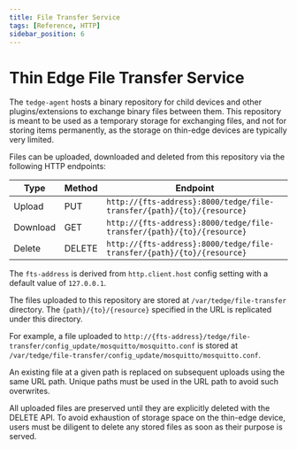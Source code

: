 ```yaml
---
title: File Transfer Service
tags: [Reference, HTTP]
sidebar_position: 6
---
```


# Thin Edge File Transfer Service

The `tedge-agent` hosts a binary repository for child devices and other plugins/extensions to exchange binary files between them.
This repository is meant to be used as a temporary storage for exchanging files, and not for storing items permanently,
as the storage on thin-edge devices are typically very limited.

Files can be uploaded, downloaded and deleted from this repository via the following HTTP endpoints:

|Type|Method|Endpoint|
|----|------|--------|
|Upload|PUT|`http://{fts-address}:8000/tedge/file-transfer/{path}/{to}/{resource}`|
|Download|GET|`http://{fts-address}:8000/tedge/file-transfer/{path}/{to}/{resource}`|
|Delete|DELETE|`http://{fts-address}:8000/tedge/file-transfer/{path}/{to}/{resource}`|

The `fts-address` is derived from `http.client.host` config setting with a default value of `127.0.0.1`.

The files uploaded to this repository are stored at `/var/tedge/file-transfer` directory.
The `{path}/{to}/{resource}` specified in the URL is replicated under this directory.

For example, a file uploaded to `http://{fts-address}/tedge/file-transfer/config_update/mosquitto/mosquitto.conf`
is stored at `/var/tedge/file-transfer/config_update/mosquitto/mosquitto.conf`.

An existing file at a given path is replaced on subsequent uploads using the same URL path.
Unique paths must be used in the URL path to avoid such overwrites.

All uploaded files are preserved until they are explicitly deleted with the DELETE API.
To avoid exhaustion of storage space on the thin-edge device,
users must be diligent to delete any stored files as soon as their purpose is served.
